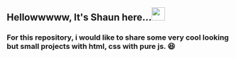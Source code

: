 ## Hellowwwww, It's Shaun here...<img src="https://raw.githubusercontent.com/MartinHeinz/MartinHeinz/master/wave.gif" width="30px">
### For this repository, i would like to share some very cool looking but small projects with html, css with pure js. :satisfied: